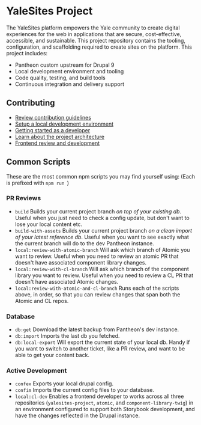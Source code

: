 # YaleSites Project

The YaleSites platform empowers the Yale community to create digital experiences for the web in applications that are secure, cost-effective, accessible, and sustainable. This project repository contains the tooling, configuration, and scaffolding required to create sites on the platform. This project includes:

- Pantheon custom upstream for Drupal 9
- Local development environment and tooling
- Code quality, testing, and build tools
- Continuous integration and delivery support

## Contributing

- [Review contribution guidelines](/docs/CONTRIBUTING.md)
- [Setup a local development environment](/docs/setup.md)
- [Getting started as a developer](/docs/development.md)
- [Learn about the project architecture](/docs/upstream.md)
- [Frontend review and development](/docs/theming.md)

## Common Scripts

These are the most common npm scripts you may find yourself using:
(Each is prefixed with `npm run `)

### PR Reviews

- `build` Builds your current project branch _on top of your existing db_. Useful when you just need to check a config update, but don't want to lose your local content etc.
- `build-with-assets` Builds your current project branch _on a clean import of your latest reference db_. Useful when you want to see exactly what the current branch will do to the dev Pantheon instance.
- `local:review-with-atomic-branch` Will ask which branch of Atomic you want to review. Useful when you need to review an atomic PR that doesn't have associated component library changes.
- `local:review-with-cl-branch` Will ask which branch of the component library you want to review. Useful when you need to review a CL PR that doesn't have associated Atomic changes.
- `local:review-with-atomic-and-cl-branch` Runs each of the scripts above, in order, so that you can review changes that span both the Atomic and CL repos.

### Database

- `db:get` Download the latest backup from Pantheon's dev instance.
- `db:import` Imports the last db you fetched.
- `db:local-export` Will export the current state of your local db. Handy if you want to switch to another ticket, like a PR review, and want to be able to get your content back.

### Active Development

- `confex` Exports your local drupal config.
- `confim` Imports the current config files to your database.
- `local:cl-dev` Enables a frontend developer to works across all three repositories (`yalesites-project`, `atomic`, and `component-library-twig`) in an environment configured to support both Storybook development, and have the changes reflected in the Drupal instance.
